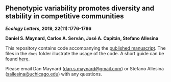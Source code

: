 ## Phenotypic variability promotes diversity and stability in competitive communities ##

**_Ecology Letters_, 2019, 22(11):1776-1786**

**Daniel S. Maynard, Carlos A. Serván, José A. Capitán, Stefano Allesina**

This repository contains code accompanying the [published manuscript](https://onlinelibrary.wiley.com/doi/full/10.1111/ele.13356). The files in the `docs` folder illustrate the usage of the code. A short guide can be found [here](https://dsmaynard.github.io/phenotypic_variation/).

Please email Dan Maynard ([dan.s.maynard@gmail.com](mailto:dan.s.maynard@gmail.com)) or Stefano Allesina ([sallesina@uchicago.edu](mailto:sallesina@uchicago.edu)) with any questions. 





